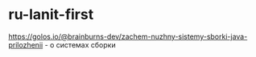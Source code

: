# ru-lanit-first
https://golos.io/@brainburns-dev/zachem-nuzhny-sistemy-sborki-java-prilozhenii - о системах сборки

